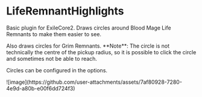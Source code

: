 <h1>LifeRemnantHighlights</h1>
Basic plugin for ExileCore2. Draws circles around Blood Mage Life Remnants to make them easier to see.
<p></p>
Also draws circles for Grim Remnants. **Note**: The circle is not technically the centre of the pickup radius, so it is possible to click the circle and sometimes not be able to reach.
<p></p>
Circles can be configured in the options.
<p></p>
![image](https://github.com/user-attachments/assets/7af80928-7280-4e9d-a80b-e00f6dd724f3)
